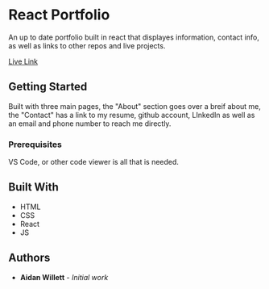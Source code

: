 # React Portfolio

An up to date portfolio built in react that displayes information, contact info, as well as links to other repos and live projects.

[Live Link](https://dashboard.heroku.com/apps/aidans-portfolio)

## Getting Started

Built with three main pages, the "About" section goes over a breif about me, the "Contact" has a link to my resume, github account, LInkedIn as well as an email and phone number to reach me directly.


### Prerequisites

VS Code, or other code viewer is all that is needed.

## Built With

* HTML
* CSS
* React
* JS

## Authors

* **Aidan Willett** - *Initial work*